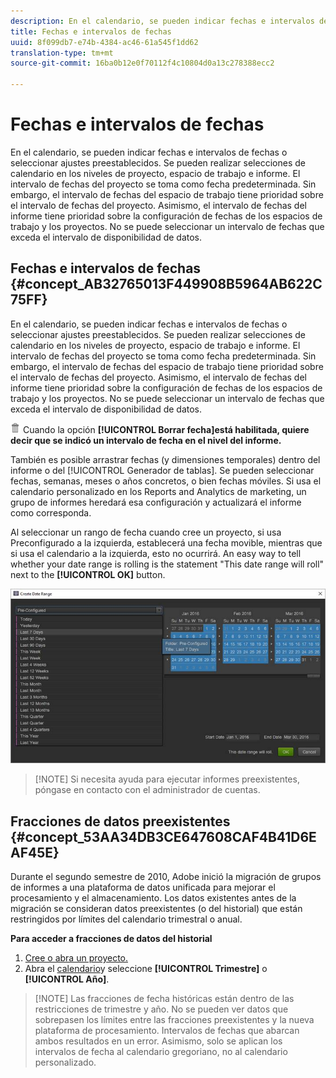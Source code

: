 ```yaml
---
description: En el calendario, se pueden indicar fechas e intervalos de fechas o seleccionar ajustes preestablecidos. Se pueden realizar selecciones de calendario en los niveles de proyecto, espacio de trabajo e informe. El intervalo de fechas del proyecto se toma como fecha predeterminada. Sin embargo, el intervalo de fechas del espacio de trabajo tiene prioridad sobre el intervalo de fechas del proyecto. Asimismo, el intervalo de fechas del informe tiene prioridad sobre la configuración de fechas de los espacios de trabajo y los proyectos. No se puede seleccionar un intervalo de fechas que exceda el intervalo de disponibilidad de datos.
title: Fechas e intervalos de fechas
uuid: 8f099db7-e74b-4384-ac46-61a545f1dd62
translation-type: tm+mt
source-git-commit: 16ba0b12e0f70112f4c10804d0a13c278388ecc2

---
```



# Fechas e intervalos de fechas

En el calendario, se pueden indicar fechas e intervalos de fechas o seleccionar ajustes preestablecidos. Se pueden realizar selecciones de calendario en los niveles de proyecto, espacio de trabajo e informe. El intervalo de fechas del proyecto se toma como fecha predeterminada. Sin embargo, el intervalo de fechas del espacio de trabajo tiene prioridad sobre el intervalo de fechas del proyecto. Asimismo, el intervalo de fechas del informe tiene prioridad sobre la configuración de fechas de los espacios de trabajo y los proyectos. No se puede seleccionar un intervalo de fechas que exceda el intervalo de disponibilidad de datos.

## Fechas e intervalos de fechas {#concept_AB32765013F449908B5964AB622C75FF}

En el calendario, se pueden indicar fechas e intervalos de fechas o seleccionar ajustes preestablecidos. Se pueden realizar selecciones de calendario en los niveles de proyecto, espacio de trabajo e informe. El intervalo de fechas del proyecto se toma como fecha predeterminada. Sin embargo, el intervalo de fechas del espacio de trabajo tiene prioridad sobre el intervalo de fechas del proyecto. Asimismo, el intervalo de fechas del informe tiene prioridad sobre la configuración de fechas de los espacios de trabajo y los proyectos. No se puede seleccionar un intervalo de fechas que exceda el intervalo de disponibilidad de datos.

![](assets/Delete_Standard.png) Cuando la opción **[!UICONTROL Borrar fecha]está habilitada, quiere decir que se indicó un intervalo de fecha en el nivel del informe.**

También es posible arrastrar fechas (y dimensiones temporales) dentro del informe o del [!UICONTROL Generador de tablas]. Se pueden seleccionar fechas, semanas, meses o años concretos, o bien fechas móviles. Si usa el calendario personalizado en los Reports and Analytics de marketing, un grupo de informes heredará esa configuración y actualizará el informe como corresponda.

Al seleccionar un rango de fecha cuando cree un proyecto, si usa Preconfigurado a la izquierda, establecerá una fecha movible, mientras que si usa el calendario a la izquierda, esto no ocurrirá. An easy way to tell whether your date range is rolling is the statement "This date range will roll" next to the **[!UICONTROL OK]** button.

![](assets/daterange.jpeg)

> [!NOTE] Si necesita ayuda para ejecutar informes preexistentes, póngase en contacto con el administrador de cuentas.

## Fracciones de datos preexistentes {#concept_53AA34DB3CE647608CAF4B41D6EAF45E}

Durante el segundo semestre de 2010, Adobe inició la migración de grupos de informes a una plataforma de datos unificada para mejorar el procesamiento y el almacenamiento. Los datos existentes antes de la migración se consideran datos preexistentes (o del historial) que están restringidos por límites del calendario trimestral o anual.

<!-- 

c_legacy_data.xml

 -->

**Para acceder a fracciones de datos del historial**

1. [Cree o abra un proyecto.](/help/analyze/ad-hoc-analysis/c-getting-started.md)
1. Abra el [calendario](/help/analyze/ad-hoc-analysis/c-dates.md)y seleccione **[!UICONTROL Trimestre]** o **[!UICONTROL Año]**.

> [!NOTE] Las fracciones de fecha históricas están dentro de las restricciones de trimestre y año. No se pueden ver datos que sobrepasen los límites entre las fracciones preexistentes y la nueva plataforma de procesamiento. Intervalos de fechas que abarcan ambos resultados en un error. Asimismo, solo se aplican los intervalos de fecha al calendario gregoriano, no al calendario personalizado.

